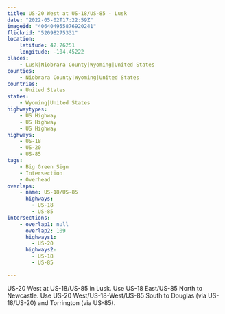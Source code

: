 ```yaml
---
title: US-20 West at US-18/US-85 - Lusk
date: "2022-05-02T17:22:59Z"
imageid: "406404955876920241"
flickrid: "52098275331"
location:
    latitude: 42.76251
    longitude: -104.45222
places:
    - Lusk|Niobrara County|Wyoming|United States
counties:
    - Niobrara County|Wyoming|United States
countries:
    - United States
states:
    - Wyoming|United States
highwaytypes:
    - US Highway
    - US Highway
    - US Highway
highways:
    - US-18
    - US-20
    - US-85
tags:
    - Big Green Sign
    - Intersection
    - Overhead
overlaps:
    - name: US-18/US-85
      highways:
        - US-18
        - US-85
intersections:
    - overlap1: null
      overlap2: 109
      highways1:
        - US-20
      highways2:
        - US-18
        - US-85

---
```

US-20 West at US-18/US-85 in Lusk.  Use US-18 East/US-85 North to Newcastle.  Use US-20 West/US-18-West/US-85 South to Douglas (via US-18/US-20) and Torrington (via US-85).